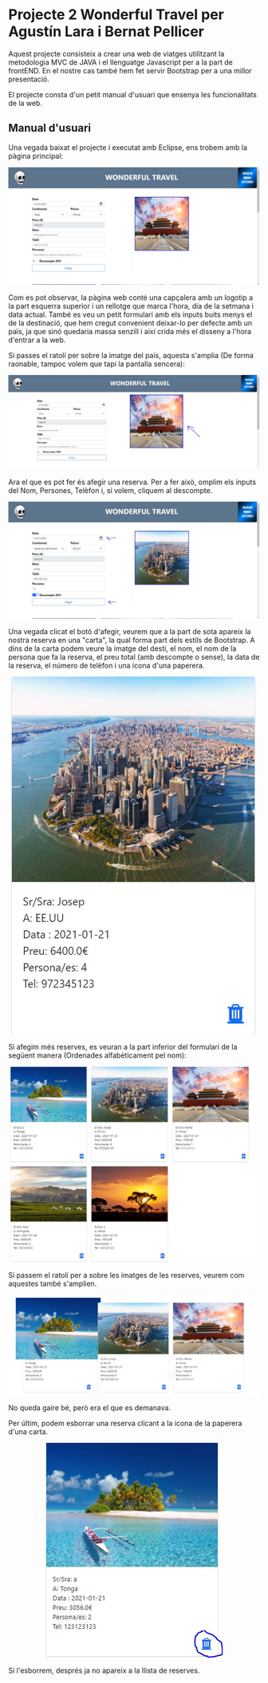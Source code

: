 # Projecte 2 Wonderful Travel per Agustín Lara i Bernat Pellicer

Aquest projecte consisteix a crear una web de viatges utilitzant la metodologia MVC de JAVA i el llenguatge Javascript per a la part de frontEND. En el nostre cas també hem fet servir Bootstrap per a una millor presentació.

El projecte consta d'un petit manual d'usuari que ensenya les funcionalitats de la web.

## Manual d'usuari

Una vegada baixat el projecte i executat amb Eclipse, ens trobem amb la pàgina principal:


<img src="WebContent/imatges/imatgesAuxiliars/paginaPrincipal.JPG">

Com es pot observar, la pàgina web conté una capçalera amb un logotip a la part esquerra superior i un rellotge que marca l'hora, dia de la setmana i data actual.
També es veu un petit formulari amb els inputs buits menys el de la destinació, que hem cregut convenient deixar-lo per defecte amb un païs, ja que sinó quedaria massa senzill i així crida més el disseny a l'hora d'entrar a la web.

Si passes el ratolí per sobre la imatge del país, aquesta s'amplia (De forma raonable, tampoc volem que tapi la pantalla sencera):


<img src="WebContent/imatges/imatgesAuxiliars/imatgeAmpliada.JPG">

Ara el que es pot fer és afegir una reserva. Per a fer això, omplim els inputs del Nom, Persones, Telèfon i, si volem, cliquem al descompte.


<img src="WebContent/imatges/imatgesAuxiliars/afegirReserva.JPG">

Una vegada clicat el botó d'afegir, veurem que a la part de sota apareix la nostra reserva en una "carta", la qual forma part dels estils de Bootstrap. A dins de la carta podem veure la imatge del destí, el nom, el nom de la persona que fa la reserva, el preu total (amb descompte o sense), la data de la reserva, el número de telèfon i una icona d'una paperera.

<p align="center">
  <img src="WebContent/imatges/imatgesAuxiliars/reservaMostrada.JPG">
</p>

Si afegim més reserves, es veuran a la part inferior del formulari de la següent manera (Ordenades alfabèticament pel nom):

<img src="WebContent/imatges/imatgesAuxiliars/reservesCreades.JPG">

Si passem el ratolí per a sobre les imatges de les reserves, veurem com aquestes també s'amplien.

<img src="WebContent/imatges/imatgesAuxiliars/imatgeReservesAmpliada.JPG">

No queda gaire bé, però era el que es demanava. 

Per últim, podem esborrar una reserva clicant a la icona de la paperera d'una carta.

<p align="center">
  <img src="WebContent/imatges/imatgesAuxiliars/esborrarReserva.JPG">
</p>

Si l'esborrem, després ja no apareix a la llista de reserves.
